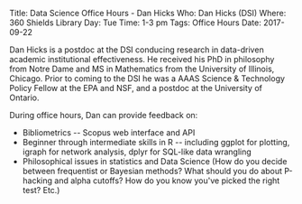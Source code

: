 Title: Data Science Office Hours - Dan Hicks
Who: Dan Hicks (DSI)
Where: 360 Shields Library
Day: Tue
Time: 1-3 pm
Tags: Office Hours
Date: 2017-09-22

Dan Hicks is a postdoc at the DSI conducing research in data-driven academic
institutional effectiveness. He received his PhD in philosophy from Notre Dame
and MS in Mathematics from the University of Illinois, Chicago. Prior to coming
to the DSI he was a AAAS Science & Technology Policy Fellow at the EPA and NSF,
and a postdoc at the University of Ontario.

During office hours, Dan can provide feedback on:
* Bibliometrics -- Scopus web interface and API
* Beginner through intermediate skills in R -- including ggplot for plotting, igraph for network analysis, dplyr for SQL-like data wrangling
* Philosophical issues in statistics and Data Science (How do you decide between frequentist or Bayesian methods? What should you do about P-hacking and alpha cutoffs? How do you know you've picked the right test? Etc.)
